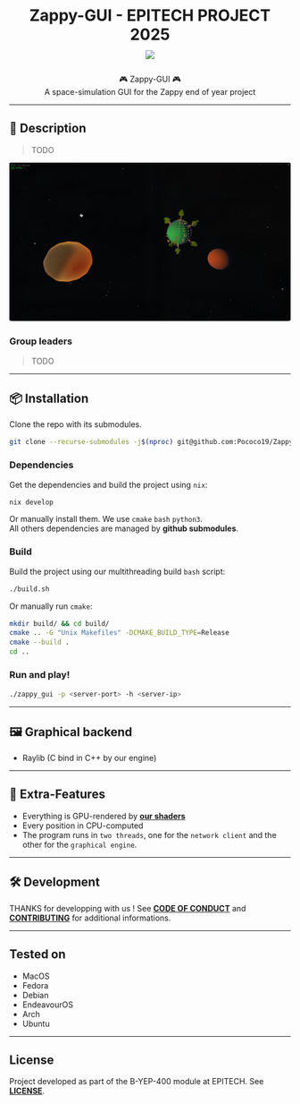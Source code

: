 <h1 align="center">
  Zappy-GUI - EPITECH PROJECT 2025<br>
  <img src="https://raw.githubusercontent.com/catppuccin/catppuccin/main/assets/palette/macchiato.png" width="600px"/>
  <br>
</h1>

<p align="center">
  🎮 Zappy-GUI 🎮<br>
  A space-simulation GUI for the Zappy end of year project
</p>

---

## 📰 Description

> TODO

![Screenshot](assets/showcase.png)

### Group leaders

> TODO

---

## 📦 Installation

Clone the repo with its submodules.

```bash
git clone --recurse-submodules -j$(nproc) git@github.com:Pococo19/Zappy-GUI.git
```

### Dependencies

Get the dependencies and build the project using `nix`:

```bash
nix develop
```

Or manually install them. We use `cmake` `bash` `python3`.<br>
All others dependencies are managed by **github submodules**.

### Build

Build the project using our multithreading build `bash` script:

```bash
./build.sh
```

Or manually run `cmake`:

```bash
mkdir build/ && cd build/
cmake .. -G "Unix Makefiles" -DCMAKE_BUILD_TYPE=Release
cmake --build .
cd ..
```

### Run and play!

```bash
./zappy_gui -p <server-port> -h <server-ip>
```

---

## 🖼️ Graphical backend

- Raylib (C bind in C++ by our engine)

---

## 🚀 Extra-Features

- Everything is GPU-rendered by [**our shaders**](../assets/shaders/)
- Every position in CPU-computed
- The program runs in `two threads`, one for the `network client` and the other for the `graphical engine`.

---

## 🛠️ Development

THANKS for developping with us ! See [**CODE OF CONDUCT**](./CODE_OF_CONDUCT.md) and [**CONTRIBUTING**](./CONTRIBUTING.md) for additional informations.

---

## Tested on

- MacOS
- Fedora
- Debian
- EndeavourOS
- Arch
- Ubuntu

---

## License

Project developed as part of the B-YEP-400 module at EPITECH.
See [**LICENSE**](/LICENSE).

